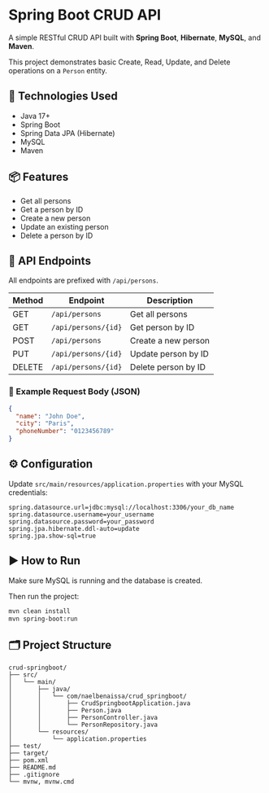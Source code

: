 ﻿# Spring Boot CRUD API

A simple RESTful CRUD API built with **Spring Boot**, **Hibernate**, **MySQL**, and **Maven**.

This project demonstrates basic Create, Read, Update, and Delete operations on a `Person` entity.

## 💠 Technologies Used

* Java 17+
* Spring Boot
* Spring Data JPA (Hibernate)
* MySQL
* Maven

## 📦 Features

* Get all persons
* Get a person by ID
* Create a new person
* Update an existing person
* Delete a person by ID

## 📱 API Endpoints

All endpoints are prefixed with `/api/persons`.

| Method | Endpoint            | Description         |
| ------ | ------------------- | ------------------- |
| GET    | `/api/persons`      | Get all persons     |
| GET    | `/api/persons/{id}` | Get person by ID    |
| POST   | `/api/persons`      | Create a new person |
| PUT    | `/api/persons/{id}` | Update person by ID |
| DELETE | `/api/persons/{id}` | Delete person by ID |

### 📅 Example Request Body (JSON)

```json
{
  "name": "John Doe",
  "city": "Paris",
  "phoneNumber": "0123456789"
}
```

## ⚙️ Configuration

Update `src/main/resources/application.properties` with your MySQL credentials:

```properties
spring.datasource.url=jdbc:mysql://localhost:3306/your_db_name
spring.datasource.username=your_username
spring.datasource.password=your_password
spring.jpa.hibernate.ddl-auto=update
spring.jpa.show-sql=true
```

## ▶️ How to Run

Make sure MySQL is running and the database is created.

Then run the project:

```bash
mvn clean install
mvn spring-boot:run
```

## 🗂 Project Structure

```
crud-springboot/
├── src/
│   └── main/
│       ├── java/
│       │   └── com/naelbenaissa/crud_springboot/
│       │       ├── CrudSpringbootApplication.java
│       │       ├── Person.java
│       │       ├── PersonController.java
│       │       └── PersonRepository.java
│       └── resources/
│           └── application.properties
├── test/
├── target/
├── pom.xml
├── README.md
├── .gitignore
└── mvnw, mvnw.cmd
```
